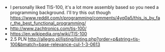 - I personally liked TIS-100, it's a lot more assembly based so you need a programming background. I'll try this out though  https://www.reddit.com/r/programming/comments/4yq0a5/this_is_by_far_the_best_functional_programming/
- http://www.zachtronics.com/tis-100/
- https://en.wikipedia.org/wiki/TIS-100
- 2.5 PLN http://allegro.pl/listing/listing.php?order=p&string=tis-100&bmatch=base-relevance-cul-1-3-0613
